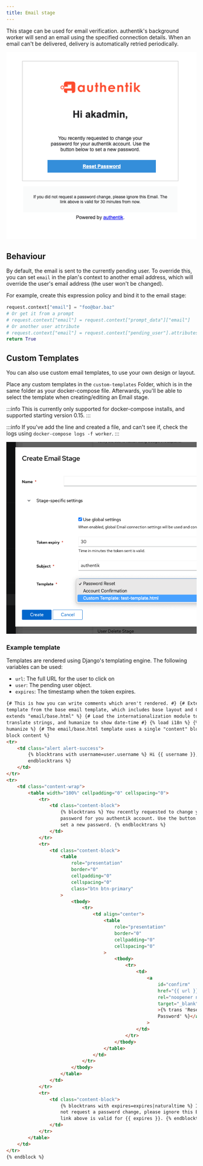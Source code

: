 ```yaml
---
title: Email stage
---
```


This stage can be used for email verification. authentik's background worker will send an email using the specified connection details. When an email can't be delivered, delivery is automatically retried periodically.

![](email_recovery.png)

## Behaviour

By default, the email is sent to the currently pending user. To override this, you can set `email` in the plan's context to another email address, which will override the user's email address (the user won't be changed).

For example, create this expression policy and bind it to the email stage:

```python
request.context["email"] = "foo@bar.baz"
# Or get it from a prompt
# request.context["email"] = request.context["prompt_data"]["email"]
# Or another user attribute
# request.context["email"] = request.context["pending_user"].attributes.get("otherEmail")
return True
```

## Custom Templates

You can also use custom email templates, to use your own design or layout.

Place any custom templates in the `custom-templates` Folder, which is in the same folder as your docker-compose file. Afterwards, you'll be able to select the template when creating/editing an Email stage.

:::info
This is currently only supported for docker-compose installs, and supported starting version 0.15.
:::

:::info
If you've add the line and created a file, and can't see if, check the logs using `docker-compose logs -f worker`.
:::

![](custom_template.png)

### Example template

Templates are rendered using Django's templating engine. The following variables can be used:

-   `url`: The full URL for the user to click on
-   `user`: The pending user object.
-   `expires`: The timestamp when the token expires.

```html
{# This is how you can write comments which aren't rendered. #} {# Extend this
template from the base email template, which includes base layout and CSS. #} {%
extends "email/base.html" %} {# Load the internationalization module to
translate strings, and humanize to show date-time #} {% load i18n %} {% load
humanize %} {# The email/base.html template uses a single "content" block #} {%
block content %}
<tr>
    <td class="alert alert-success">
        {% blocktrans with username=user.username %} Hi {{ username }}, {%
        endblocktrans %}
    </td>
</tr>
<tr>
    <td class="content-wrap">
        <table width="100%" cellpadding="0" cellspacing="0">
            <tr>
                <td class="content-block">
                    {% blocktrans %} You recently requested to change your
                    password for you authentik account. Use the button below to
                    set a new password. {% endblocktrans %}
                </td>
            </tr>
            <tr>
                <td class="content-block">
                    <table
                        role="presentation"
                        border="0"
                        cellpadding="0"
                        cellspacing="0"
                        class="btn btn-primary"
                    >
                        <tbody>
                            <tr>
                                <td align="center">
                                    <table
                                        role="presentation"
                                        border="0"
                                        cellpadding="0"
                                        cellspacing="0"
                                    >
                                        <tbody>
                                            <tr>
                                                <td>
                                                    <a
                                                        id="confirm"
                                                        href="{{ url }}"
                                                        rel="noopener noreferrer"
                                                        target="_blank"
                                                        >{% trans 'Reset
                                                        Password' %}</a
                                                    >
                                                </td>
                                            </tr>
                                        </tbody>
                                    </table>
                                </td>
                            </tr>
                        </tbody>
                    </table>
                </td>
            </tr>
            <tr>
                <td class="content-block">
                    {% blocktrans with expires=expires|naturaltime %} If you did
                    not request a password change, please ignore this Email. The
                    link above is valid for {{ expires }}. {% endblocktrans %}
                </td>
            </tr>
        </table>
    </td>
</tr>
{% endblock %}
```
